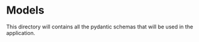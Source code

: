 # Models

This directory will contains all the pydantic schemas that will be used in the application.
